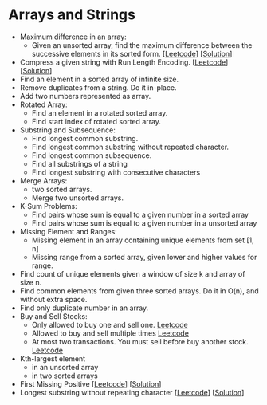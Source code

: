 # Arrays and Strings

* Maximum difference in an array:
    * Given an unsorted array, find the maximum difference between the successive elements in its sorted form. [[Leetcode](https://leetcode.com/problems/maximum-gap/)] [[Solution](https://github.com/dileeppandey/hello-interview/blob/master/Arrays%20and%20Strings/MaximumGap.py)]
* Compress a given string with Run Length Encoding. [[Leetcode](https://leetcode.com/problems/string-compression/)][[Solution](https://github.com/dileeppandey/hello-interview/blob/master/Arrays%20and%20Strings/StringCompression.py)]
* Find an element in a sorted array of infinite size.
* Remove duplicates from a string. Do it in-place.
* Add two numbers represented as array.
* Rotated Array:
    * Find an element in a rotated sorted array.
    * Find start index of rotated sorted array.
* Substring and Subsequence:
    * Find longest common substring.
    * Find longest common substring without repeated character.
    * Find longest common subsequence.
    * Find all substrings of a string
    * Find longest substring with consecutive characters
* Merge Arrays:
    * two sorted arrays.
    * Merge two unsorted arrays.
* K-Sum Problems:
    * Find pairs whose sum is equal to a given number in a sorted array
    * Find pairs whose sum is equal to a given number in a unsorted array
* Missing Element and Ranges:
    * Missing element in an array containing unique elements from set [1, n]
    * Missing range from a sorted array, given lower and higher values for range.
* Find count of unique elements given a window of size k and array of size n.
* Find common elements from given three sorted arrays. Do it in O(n), and without extra space.
* Find only duplicate number in an array.
* Buy and Sell Stocks:
    * Only allowed to buy one and sell one. [Leetcode](https://leetcode.com/problems/best-time-to-buy-and-sell-stock/)
    * Allowed to buy and sell multiple times [Leetcode](https://leetcode.com/problems/best-time-to-buy-and-sell-stock-ii/)
    * At most two transactions. You must sell before buy another stock. [Leetcode](https://leetcode.com/problems/best-time-to-buy-and-sell-stock-iii/)
* Kth-largest element 
    * in an unsorted array
    * in two sorted arrays
* First  Missing Positive [[Leetcode](https://leetcode.com/problems/first-missing-positive/)] [[Solution](https://github.com/dileeppandey/hello-interview/blob/master/Arrays%20and%20Strings/FirstMissingPositive.py)] 
* Longest substring without repeating character [[Leetcode](https://leetcode.com/problems/longest-substring-without-repeating-characters)] [[Solution](https://github.com/dileeppandey/hello-interview/blob/master/Arrays%20and%20Strings/LongestSubstringWithoutRepeating.py)]
